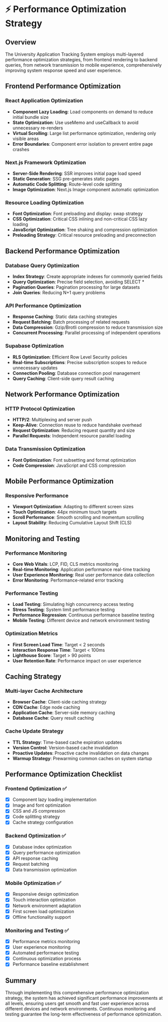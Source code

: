 # ⚡ Performance Optimization Strategy

## Overview

The University Application Tracking System employs multi-layered performance optimization strategies, from frontend rendering to backend queries, from network transmission to mobile experience, comprehensively improving system response speed and user experience.

## Frontend Performance Optimization

### React Application Optimization
- **Component Lazy Loading**: Load components on demand to reduce initial bundle size
- **State Optimization**: Use useMemo and useCallback to avoid unnecessary re-renders
- **Virtual Scrolling**: Large list performance optimization, rendering only visible areas
- **Error Boundaries**: Component error isolation to prevent entire page crashes

### Next.js Framework Optimization
- **Server-Side Rendering**: SSR improves initial page load speed
- **Static Generation**: SSG pre-generates static pages
- **Automatic Code Splitting**: Route-level code splitting
- **Image Optimization**: Next.js Image component automatic optimization

### Resource Loading Optimization
- **Font Optimization**: Font preloading and display: swap strategy
- **CSS Optimization**: Critical CSS inlining and non-critical CSS lazy loading
- **JavaScript Optimization**: Tree shaking and compression optimization
- **Preloading Strategy**: Critical resource preloading and preconnection

## Backend Performance Optimization

### Database Query Optimization
- **Index Strategy**: Create appropriate indexes for commonly queried fields
- **Query Optimization**: Precise field selection, avoiding SELECT *
- **Pagination Queries**: Pagination processing for large datasets
- **Join Queries**: Reducing N+1 query problems

### API Performance Optimization
- **Response Caching**: Static data caching strategies
- **Request Batching**: Batch processing of related requests
- **Data Compression**: Gzip/Brotli compression to reduce transmission size
- **Concurrent Processing**: Parallel processing of independent operations

### Supabase Optimization
- **RLS Optimization**: Efficient Row Level Security policies
- **Real-time Subscriptions**: Precise subscription scopes to reduce unnecessary updates
- **Connection Pooling**: Database connection pool management
- **Query Caching**: Client-side query result caching

## Network Performance Optimization

### HTTP Protocol Optimization
- **HTTP/2**: Multiplexing and server push
- **Keep-Alive**: Connection reuse to reduce handshake overhead
- **Request Optimization**: Reducing request quantity and size
- **Parallel Requests**: Independent resource parallel loading


### Data Transmission Optimization
- **Font Optimization**: Font subsetting and format optimization
- **Code Compression**: JavaScript and CSS compression

## Mobile Performance Optimization

### Responsive Performance
- **Viewport Optimization**: Adapting to different screen sizes
- **Touch Optimization**: 44px minimum touch targets
- **Scroll Performance**: Smooth scrolling and momentum scrolling
- **Layout Stability**: Reducing Cumulative Layout Shift (CLS)



## Monitoring and Testing

### Performance Monitoring
- **Core Web Vitals**: LCP, FID, CLS metrics monitoring
- **Real-time Monitoring**: Application performance real-time tracking
- **User Experience Monitoring**: Real user performance data collection
- **Error Monitoring**: Performance-related error tracking

### Performance Testing
- **Load Testing**: Simulating high concurrency access testing
- **Stress Testing**: System limit performance testing
- **Performance Regression**: Continuous performance baseline testing
- **Mobile Testing**: Different device and network environment testing

### Optimization Metrics
- **First Screen Load Time**: Target < 2 seconds
- **Interaction Response Time**: Target < 100ms
- **Lighthouse Score**: Target > 90 points
- **User Retention Rate**: Performance impact on user experience

## Caching Strategy

### Multi-layer Cache Architecture
- **Browser Cache**: Client-side caching strategy
- **CDN Cache**: Edge node caching
- **Application Cache**: Server-side memory caching
- **Database Cache**: Query result caching

### Cache Update Strategy
- **TTL Strategy**: Time-based cache expiration updates
- **Version Control**: Version-based cache invalidation
- **Proactive Updates**: Proactive cache invalidation on data changes
- **Warmup Strategy**: Prewarming common caches on system startup

## Performance Optimization Checklist

### Frontend Optimization ✅
- [x] Component lazy loading implementation
- [x] Image and font optimization
- [x] CSS and JS compression
- [x] Code splitting strategy
- [x] Cache strategy configuration

### Backend Optimization ✅
- [x] Database index optimization
- [x] Query performance optimization
- [x] API response caching
- [x] Request batching
- [x] Data transmission optimization

### Mobile Optimization ✅
- [x] Responsive design optimization
- [x] Touch interaction optimization
- [x] Network environment adaptation
- [x] First screen load optimization
- [x] Offline functionality support

### Monitoring and Testing ✅
- [x] Performance metrics monitoring
- [x] User experience monitoring
- [x] Automated performance testing
- [x] Continuous optimization process
- [x] Performance baseline establishment

## Summary

Through implementing this comprehensive performance optimization strategy, the system has achieved significant performance improvements at all levels, ensuring users get smooth and fast user experience across different devices and network environments. Continuous monitoring and testing guarantee the long-term effectiveness of performance optimization.